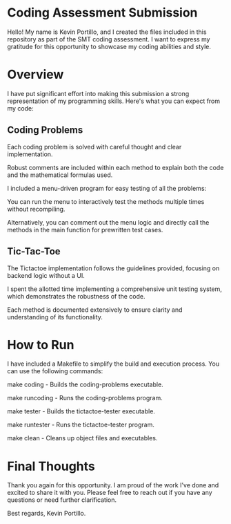 # Coding Assessment Submission

Hello! 
My name is Kevin Portillo, and I created the files included in this repository as part of the SMT coding assessment. 
I want to express my gratitude for this opportunity to showcase my coding abilities and style.

# Overview

I have put significant effort into making this submission a strong representation of my programming skills. Here's what you can expect from my code:

## Coding Problems

Each coding problem is solved with careful thought and clear implementation.

Robust comments are included within each method to explain both the code and the mathematical formulas used.

I included a menu-driven program for easy testing of all the problems:

You can run the menu to interactively test the methods multiple times without recompiling.

Alternatively, you can comment out the menu logic and directly call the methods in the main function for prewritten test cases.

## Tic-Tac-Toe

The Tictactoe implementation follows the guidelines provided, focusing on backend logic without a UI.

I spent the allotted time implementing a comprehensive unit testing system, which demonstrates the robustness of the code.

Each method is documented extensively to ensure clarity and understanding of its functionality.

# How to Run

I have included a Makefile to simplify the build and execution process. You can use the following commands:

make coding - Builds the coding-problems executable.

make runcoding - Runs the coding-problems program.

make tester - Builds the tictactoe-tester executable.

make runtester - Runs the tictactoe-tester program.

make clean - Cleans up object files and executables.

# Final Thoughts

Thank you again for this opportunity. I am proud of the work I've done and excited to share it with you. Please feel free to reach out if you have any questions or need further clarification.

Best regards, 
Kevin Portillo.

